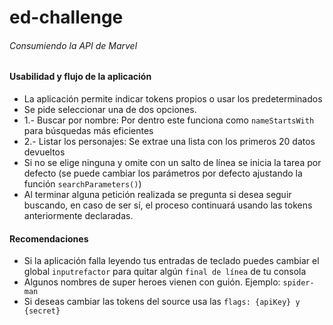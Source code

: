 # ed-challenge

###### Consumiendo la API de Marvel

#### Usabilidad y flujo de la aplicación
- La aplicación permite indicar tokens propios o usar los predeterminados
- Se pide seleccionar una de dos opciones.
- 1.- Buscar por nombre: Por dentro este funciona como `nameStartsWith` para búsquedas más eficientes
- 2.- Listar los personajes: Se extrae una lista con los primeros 20 datos devueltos
- Si no se elige ninguna y omite con un salto de línea se inicia la tarea por defecto (se puede cambiar los parámetros por defecto ajustando la función `searchParameters()`)
- Al terminar alguna petición realizada se pregunta si desea seguir buscando, en caso de ser sí, el proceso continuará usando las tokens anteriormente declaradas.

#### Recomendaciones
- Si la aplicación falla leyendo tus entradas de teclado puedes cambiar el global  `inputrefactor` para quitar algún `final de línea` de tu consola
- Algunos nombres de super heroes vienen con guión. Ejemplo: `spider-man`
- Si deseas cambiar las tokens del source usa las `flags: {apiKey} y {secret}`